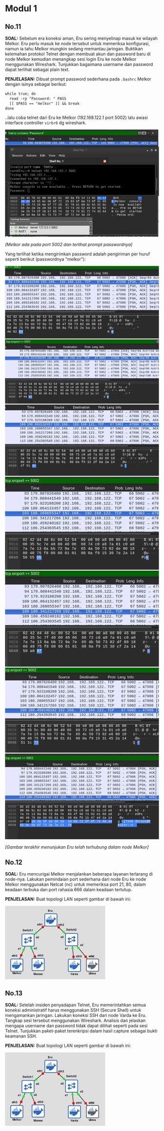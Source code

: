 # Modul 1

## No.11
**SOAL:** Sebelum era koneksi aman, Eru sering menyelinap masuk ke wilayah Melkor. Eru perlu masuk ke node tersebut untuk memeriksa konfigurasi, namun ia tahu Melkor mungkin sedang memantau jaringan. Buktikan kelemahan protokol Telnet dengan
membuat akun dan password baru di node Melkor kemudian menangkap sesi login Eru ke node Melkor menggunakan Wireshark. Tunjukkan bagaimana username dan password dapat terlihat sebagai plain text.

**PENJELASAN:** Dibuat prompt password sederhana pada `.bashrc` Melkor dengan isinya sebagai berikut:
```
while true; do 
  read -rp "Password: " PASS 
  [[ $PASS == "melkor" ]] && break
done
```

..lalu coba telnet dari Eru ke Melkor (192.168.122.1 port 5002) lalu awasi interface controller `virbr0` dg wireshark.

<img alt="modul-1_1.jpg" src="img/modul-1_11.jpg" />

_[Melkor ada pada port 5002 dan terlihat prompt passwordnya]_

Yang terlihat ketika mengirimkan password adalah pengiriman per huruf seperti berikut (passwordnya "melkor"):

<img alt="modul-1_1.jpg" src="img/1.jpg" />
<img alt="modul-1_1.jpg" src="img/2.jpg" />
<img alt="modul-1_1.jpg" src="img/3.jpg" />
<img alt="modul-1_1.jpg" src="img/4.jpg" />
<img alt="modul-1_1.jpg" src="img/5.jpg" />
<img alt="modul-1_1.jpg" src="img/6.jpg" />
<img alt="modul-1_1.jpg" src="img/7.jpg" />

_[Gambar terakhir menunjukan Eru telah terhubung dalam node Melkor]_

## No.12
**SOAL:** Eru mencurigai Melkor menjalankan beberapa layanan terlarang di node-nya. Lakukan pemindaian port sederhana dari node Eru ke node Melkor menggunakan Netcat (nc) untuk memeriksa port 21, 80, dalam keadaan terbuka dan port rahasia 666 dalam
keadaan tertutup.

**PENJELASAN:** Buat topologi LAN seperti gambar di bawah ini:

<img alt="modul-1_1.jpg" src="img/modul-1_1.jpg" />

## No.13
**SOAL:** Setelah insiden penyadapan Telnet, Eru memerintahkan semua koneksi administratif harus menggunakan SSH (Secure Shell) untuk mengamankan jaringan. Lakukan koneksi SSH dari node Varda ke Eru. Tangkap sesi tersebut menggunakan Wireshark. Analisis dan jelaskan mengapa username dan password tidak dapat dilihat seperti pada sesi Telnet. Tunjukkan paket-paket terenkripsi dalam hasil capture sebagai bukti keamanan SSH.

**PENJELASAN:** Buat topologi LAN seperti gambar di bawah ini:

<img alt="modul-1_1.jpg" src="img/modul-1_1.jpg" />
